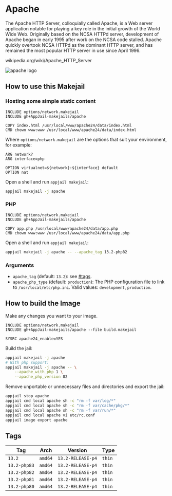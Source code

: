 # Apache

The Apache HTTP Server, colloquially called Apache, is a Web server application notable for playing a key role in the initial growth of the World Wide Web. Originally based on the NCSA HTTPd server, development of Apache began in early 1995 after work on the NCSA code stalled. Apache quickly overtook NCSA HTTPd as the dominant HTTP server, and has remained the most popular HTTP server in use since April 1996.

wikipedia.org/wiki/Apache\_HTTP\_Server

![apache logo](https://imgur.com/hOJRhwb.png)

## How to use this Makejail

### Hosting some simple static content

```
INCLUDE options/network.makejail
INCLUDE gh+AppJail-makejails/apache

COPY index.html /usr/local/www/apache24/data/index.html
CMD chown www:www /usr/local/www/apache24/data/index.html
```

Where `options/network.makejail` are the options that suit your environment, for example:

```
ARG network?
ARG interface=php

OPTION virtualnet=${network}:${interface} default
OPTION nat
```

Open a shell and run `appjail makejail`:

```sh
appjail makejail -j apache
```

### PHP

```
INCLUDE options/network.makejail
INCLUDE gh+AppJail-makejails/apache

COPY app.php /usr/local/www/apache24/data/app.php
CMD chown www:www /usr/local/www/apache24/data/app.php
```

Open a shell and run `appjail makejail`:

```sh
appjail makejail -j apache -- --apache_tag 13.2-php82
```

### Arguments

* `apache_tag` (default: `13.2`): see [#tags](#tags).
* `apache_php_type` (default: `production`): The PHP configuration file to link to `/usr/local/etc/php.ini`. Valid values: `development`, `production`.

## How to build the Image

Make any changes you want to your image.

```
INCLUDE options/network.makejail
INCLUDE gh+AppJail-makejails/apache --file build.makejail

SYSRC apache24_enable=YES
```

Build the jail:

```sh
appjail makejail -j apache
# With php support:
appjail makejail -j apache -- \
    --apache_with_php 1 \
    --apache_php_version 82
```

Remove unportable or unnecessary files and directories and export the jail:

```sh
appjail stop apache
appjail cmd local apache sh -c "rm -f var/log/*"
appjail cmd local apache sh -c "rm -f var/cache/pkg/*"
appjail cmd local apache sh -c "rm -f var/run/*"
appjail cmd local apache vi etc/rc.conf
appjail image export apache
```

## Tags

| Tag          | Arch    | Version           | Type   |
| ------------ | ------- | ----------------- | ------ |
| `13.2`       | `amd64` | `13.2-RELEASE-p4` | `thin` |
| `13.2-php83` | `amd64` | `13.2-RELEASE-p4` | `thin` |
| `13.2-php82` | `amd64` | `13.2-RELEASE-p4` | `thin` |
| `13.2-php81` | `amd64` | `13.2-RELEASE-p4` | `thin` |
| `13.2-php80` | `amd64` | `13.2-RELEASE-p4` | `thin` |
